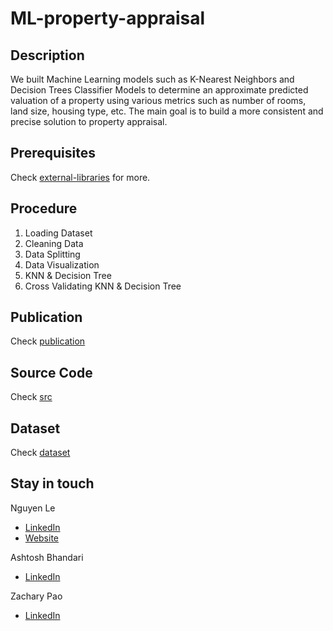 # ML-property-appraisal

## Description
We built Machine Learning models such as K-Nearest Neighbors and Decision Trees Classifier Models to determine an approximate predicted valuation of a property using various metrics such as number of rooms, land size, housing type, etc. The main goal is to build a more consistent and precise solution to property appraisal.

## Prerequisites
Check [external-libraries](https://github.com/FilipLe/ML-property-appraisal/tree/main/external-libraries) for more.

## Procedure 
1. Loading Dataset
2. Cleaning Data
3. Data Splitting
4. Data Visualization
5. KNN & Decision Tree
6. Cross Validating KNN & Decision Tree

## Publication
Check [publication](https://github.com/FilipLe/ML-property-appraisal/tree/main/publication)

## Source Code 
Check [src](https://github.com/FilipLe/ML-property-appraisal/tree/main/src)

## Dataset
Check [dataset](https://github.com/FilipLe/ML-property-appraisal/tree/main/dataset)

## Stay in touch
Nguyen Le
- [LinkedIn](http://linkedin.com/in/nguyenle04/)
- [Website](http://filiple.github.io)

Ashtosh Bhandari
- [LinkedIn](https://www.linkedin.com/in/ashtosh-bhandari-8056b1246/)

Zachary Pao
- [LinkedIn](https://www.linkedin.com/in/zachary-pao-506788161/)
